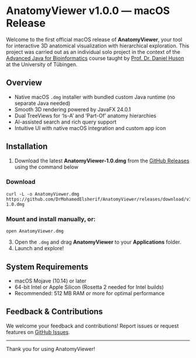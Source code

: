 # AnatomyViewer v1.0.0 — macOS Release

Welcome to the first official macOS release of **AnatomyViewer**, your tool for interactive 3D anatomical visualization with hierarchical exploration. This project was carried out as an individual solo project in the context of the [Advanced Java for Bioinformatics](https://uni-tuebingen.de/fakultaeten/mathematisch-naturwissenschaftliche-fakultaet/fachbereiche/informatik/lehrstuehle/algorithms-in-bioinformatics/teaching/winter-semester-20162017/advanced-java-for-bioinformatics/) course taught by [Prof. Dr. Daniel Huson](https://uni-tuebingen.de/fakultaeten/mathematisch-naturwissenschaftliche-fakultaet/fachbereiche/informatik/lehrstuehle/algorithms-in-bioinformatics/people/daniel-huson/) at the University of Tübingen.

## Overview

- Native macOS `.dmg` installer with bundled custom Java runtime (no separate Java needed)
- Smooth 3D rendering powered by JavaFX 24.0.1
- Dual TreeViews for ‘Is-A’ and ‘Part-Of’ anatomy hierarchies
- AI-assisted search and rich query support
- Intuitive UI with native macOS integration and custom app icon

## Installation

1. Download the latest **AnatomyViewer-1.0.dmg** from the [GitHub Releases](https://github.com/DrMohamedElsherif/AnatomyViewer/releases) using the command below

### Download

<pre><code>curl -L -o AnatomyViewer.dmg https://github.com/DrMohamedElsherif/AnatomyViewer/releases/download/v1.0.0/AnatomyViewer-1.0.dmg</code></pre>

### Mount and install manually, or:
<pre><code>open AnatomyViewer.dmg</code></pre>

3. Open the `.dmg` and drag **AnatomyViewer** to your **Applications** folder.
4. Launch and explore!

## System Requirements

- macOS Mojave (10.14) or later
- 64-bit Intel or Apple Silicon (Rosetta 2 needed for Intel builds)
- Recommended: 512 MB RAM or more for optimal performance

## Feedback & Contributions

We welcome your feedback and contributions! Report issues or request features on [GitHub Issues](https://github.com/DrMohamedElsherif/AnatomyViewer/issues).

---

Thank you for using AnatomyViewer!


